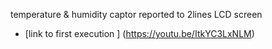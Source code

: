 temperature & humidity captor reported to 2lines LCD screen

*  [link to first execution ] (https://youtu.be/ItkYC3LxNLM)
